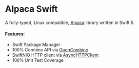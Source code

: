 # Alpaca Swift

A fully-typed, Linux compatible, [Alpaca](https://alpaca.markets) library written in Swift 5.

#### Features:

- Swift Package Manager
- 100% Combine API via [OpenCombine](https://github.com/OpenCombine/OpenCombine)
- SwiftNIO HTTP client via [AsyncHTTPClient](https://github.com/swift-server/async-http-client.git)
- 100% Unit Test Coverage
